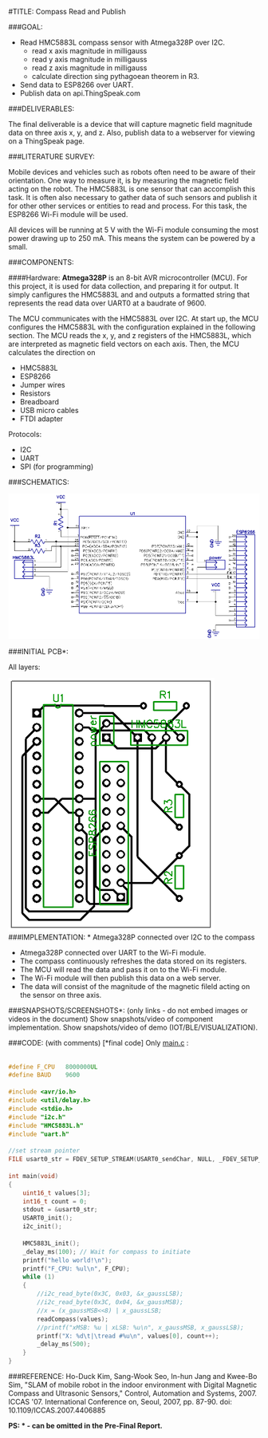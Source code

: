 #TITLE: Compass Read and Publish

###GOAL:

- Read HMC5883L compass sensor with Atmega328P over I2C. 
	+ read x axis magnitude in milligauss
	+ read y axis magnitude in milligauss
	+ read z axis magnitude in milligauss
	+ calculate direction sing pythagoean theorem in R3. 
- Send data to ESP8266 over UART. 
- Publish data 	on api.ThingSpeak.com

###DELIVERABLES: 

The final deliverable is a device that will capture magnetic field magnitude
data on three axis x, y, and z. Also, publish data to a webserver for viewing on a 
ThingSpeak page.

###LITERATURE SURVEY:

Mobile devices and vehicles such as robots often need to be aware of their
orientation. One way to measure it, is by measuring the magnetic field acting
on the robot. The HMC5883L is one sensor that can accomplish this task. It is
often also necessary to gather data of such sensors and publish it for other
other services or entities to read and process. For this task, the ESP8266
Wi-Fi module will be used.

All devices will be running at 5 V with the Wi-Fi module consuming the most
power drawing up to 250 mA. This means the system can be powered by a small.

###COMPONENTS:

####Hardware:
**Atmega328P** is an 8-bit AVR microcontroller (MCU). For this project, it is used for
data collection, and preparing it for output. It simply canfigures the HMC5883L
and and outputs a formatted string that represents the read data over UART0 at a
baudrate of 9600.  

The MCU communicates with the HMC5883L over I2C. At start up, the MCU configures 
the HMC5883L with the configuration explained in the following section. The MCU
reads the x, y, and z registers of the HMC5883L, which are interpreted as
magnetic field vectors on each axis. Then, the MCU calculates the direction on

- HMC5883L
- ESP8266
- Jumper wires
- Resistors
- Breadboard
- USB micro cables
- FTDI adapter

Protocols:
- I2C
- UART
- SPI (for programming)

###SCHEMATICS: 

![Schematic](/Schematics/schematic.png)

###INITIAL PCB*: 

All layers:

![All layers of PCB](/Schematics/PCB.png)
###IMPLEMENTATION: * Atmega328P connected over I2C to the compass
* Atmega328P connected over UART to the Wi-Fi module. 
* The compass continuously refreshes the data stored on its registers. 
* The MCU will read the data and pass it on to the Wi-Fi module.
* The Wi-Fi module will then publish this data on a web server.
* The data will consist of the magnitude of the magnetic fileld acting on the sensor on three axis. 


###SNAPSHOTS/SCREENSHOTS*: (only links - do not embed images or videos in the document)
Show snapshots/video of component implementation.
Show snapshots/video of demo (IOT/BLE/VISUALIZATION).

###CODE: (with comments) [*final code]
Only [main.c](PublishCompass/PublishCompass/main.c) :
```C

#define F_CPU	8000000UL
#define BAUD	9600

#include <avr/io.h>
#include <util/delay.h>
#include <stdio.h>
#include "i2c.h"
#include "HMC5883L.h"
#include "uart.h"

//set stream pointer
FILE usart0_str = FDEV_SETUP_STREAM(USART0_sendChar, NULL, _FDEV_SETUP_RW);

int main(void)
{
	uint16_t values[3];
	int16_t count = 0;
	stdout = &usart0_str;
	USART0_init();
	i2c_init();
	
	HMC5883L_init();
	_delay_ms(100); // Wait for compass to initiate
	printf("hello world!\n");
	printf("F_CPU: %ul\n", F_CPU);
    while (1)
    {
 		//i2c_read_byte(0x3C, 0x03, &x_gaussLSB);
 		//i2c_read_byte(0x3C, 0x04, &x_gaussMSB);
 		//x = (x_gaussMSB<<8) | x_gaussLSB;
		readCompass(values);
		//printf("xMSB: %u | xLSB: %u\n", x_gaussMSB, x_gaussLSB);
		printf("X: %d\t|\tread #%u\n", values[0], count++);
		_delay_ms(500);
    }
}
```

###REFERENCE:
Ho-Duck Kim, Sang-Wook Seo, In-hun Jang and Kwee-Bo Sim, "SLAM of mobile robot in the indoor environment with Digital Magnetic Compass and Ultrasonic Sensors," Control, Automation and Systems, 2007. ICCAS '07. International Conference on, Seoul, 2007, pp. 87-90.
doi: 10.1109/ICCAS.2007.4406885

**PS: * - can be omitted in the Pre-Final Report.**
